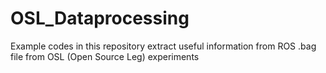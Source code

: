 # OSL_Dataprocessing
Example codes in this repository extract useful information from ROS .bag file from OSL (Open Source Leg) experiments
